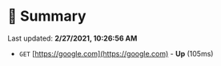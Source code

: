 # 📖 Summary
Last updated: **2/27/2021, 10:26:56 AM**

- `GET` [https://google.com](https://google.com) - **Up** (105ms)

